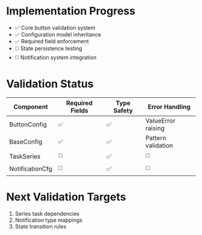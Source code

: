 # Implementation Progress
- ✅ Core button validation system
- ✅ Configuration model inheritance  
- ✅ Required field enforcement
- ◻️ State persistence testing
- ◻️ Notification system integration

# Validation Status
| Component       | Required Fields | Type Safety | Error Handling      |
|-----------------|-----------------|-------------|---------------------|
| ButtonConfig    | ✅              | ✅          | ValueError raising  |
| BaseConfig      | ✅              | ✅          | Pattern validation  |
| TaskSeries      | ◻️              | ✅          | ◻️                  |
| NotificationCfg | ◻️              | ✅          | ◻️                  |

# Next Validation Targets
1. Series task dependencies
2. Notification type mappings
3. State transition rules
